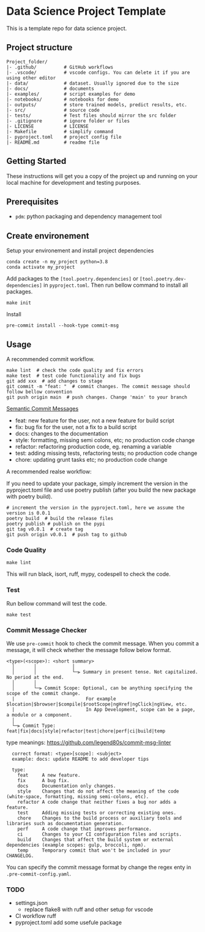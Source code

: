 # Data Science Project Template

This is a template repo for data science project.

## Project structure

```
Project_folder/
|- .github/          # GitHub workflows
|- .vscode/          # vscode configs. You can delete it if you are using other editor
|- data/             # dataset. Usually ignored due to the size
|- docs/             # documents
|- examples/         # script examples for demo
|- notebooks/        # notebooks for demo
|- outputs/          # store trained models, predict results, etc.
|- src/              # source code
|- tests/            # Test files should mirror the src folder
|- .gitignore        # ignore folder or files
|- LICENSE           # LICENSE
|- Makefile          # simplify command
|- pyproject.toml    # project config file
|- README.md         # readme file
```

## Getting Started 
These instructions will get you a copy of the project up and running on your local machine for development and testing purposes.


## Prerequisites

- `pdm`: python packaging and dependency management tool

## Create environement

Setup your environement and install project dependencies
```
conda create -n my_project python=3.8
conda activate my_project
```

Add packages to the `[tool.poetry.dependencies]` or `[tool.poetry.dev-dependencies]` in `pyproject.toml`. Then run bellow command to install all packages.

```
make init
```

Install 

```
pre-commit install --hook-type commit-msg
```

## Usage

A recommended commit workflow.

```
make lint  # check the code quality and fix errors
make test  # test code functionality and fix bugs
git add xxx  # add changes to stage
git commit -m "feat: "  # commit changes. The commit message should follow bellow convention
git push origin main  # push changes. Change 'main' to your branch
```

[Semantic Commit Messages](https://gist.github.com/joshbuchea/6f47e86d2510bce28f8e7f42ae84c716)

- feat: new feature for the user, not a new feature for build script
- fix: bug fix for the user, not a fix to a build script
- docs: changes to the documentation
- style: formatting, missing semi colons, etc; no production code change
- refactor: refactoring production code, eg. renaming a variable
- test: adding missing tests, refactoring tests; no production code change
- chore: updating grunt tasks etc; no production code change


A recommended realse workflow:

If you need to update your package, simply increment the version in the pyproject.toml file and use poetry publish (after you build the new package with poetry build).

```
# increment the version in the pyproject.toml, here we assume the version is 0.0.1
poetry build  # build the release files
poetry publish # publish on the pypi
git tag v0.0.1  # create tag
git push origin v0.0.1  # push tag to github
```


### Code Quality

```
make lint
```

This will run black, isort, ruff, mypy, codespell to check the code.


### Test

Run bellow command will test the code.

```
make test
```


### Commit Message Checker

We use `pre-commit` hook to check the commit message. When you commit a message, it will check whether the message follow below format.

```
<type>(<scope>): <short summary>
  │       │             │
  │       │             └─⫸ Summary in present tense. Not capitalized. No period at the end.
  │       │
  │       └─⫸ Commit Scope: Optional, can be anything specifying the scope of the commit change.
  |                          For example $location|$browser|$compile|$rootScope|ngHref|ngClick|ngView, etc.
  |                          In App Development, scope can be a page, a module or a component.
  │
  └─⫸ Commit Type: feat|fix|docs|style|refactor|test|chore|perf|ci|build|temp
```


type meanings: https://github.com/legend80s/commit-msg-linter
```
  correct format: <type>[scope]: <subject>
  example: docs: update README to add developer tips

  type:
    feat     A new feature.
    fix      A bug fix.
    docs     Documentation only changes.
    style    Changes that do not affect the meaning of the code (white-space, formatting, missing semi-colons, etc).
    refactor A code change that neither fixes a bug nor adds a feature.
    test     Adding missing tests or correcting existing ones.
    chore    Changes to the build process or auxiliary tools and libraries such as documentation generation.
    perf     A code change that improves performance.
    ci       Changes to your CI configuration files and scripts.
    build    Changes that affect the build system or external dependencies (example scopes: gulp, broccoli, npm).
    temp     Temporary commit that won't be included in your CHANGELOG.
```

You can specify the commit message format by change the regex enty in `.pre-commit-config.yaml`. 




### TODO

- settings.json
    - replace flake8 with ruff and other setup for vscode
- CI workflow ruff
- pyproject.toml add some usefule package
